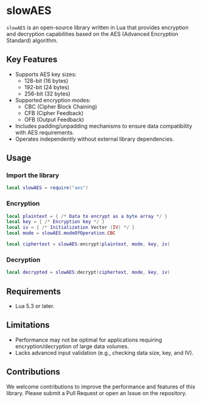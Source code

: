 # slowAES

`slowAES` is an open-source library written in Lua that provides encryption and decryption capabilities based on the AES (Advanced Encryption Standard) algorithm.

## Key Features

- Supports AES key sizes:
  - 128-bit (16 bytes)
  - 192-bit (24 bytes)
  - 256-bit (32 bytes)
- Supported encryption modes:
  - CBC (Cipher Block Chaining)
  - CFB (Cipher Feedback)
  - OFB (Output Feedback)
- Includes padding/unpadding mechanisms to ensure data compatibility with AES requirements.
- Operates independently without external library dependencies.

## Usage

### Import the library

```lua
local slowAES = require("aes")
```

### Encryption

```lua
local plaintext = { /* Data to encrypt as a byte array */ }
local key = { /* Encryption key */ }
local iv = { /* Initialization Vector (IV) */ }
local mode = slowAES.modeOfOperation.CBC

local ciphertext = slowAES:encrypt(plaintext, mode, key, iv)
```

### Decryption

```lua
local decrypted = slowAES:decrypt(ciphertext, mode, key, iv)
```

## Requirements

- Lua 5.3 or later.

## Limitations

- Performance may not be optimal for applications requiring encryption/decryption of large data volumes.
- Lacks advanced input validation (e.g., checking data size, key, and IV).

## Contributions

We welcome contributions to improve the performance and features of this library. Please submit a Pull Request or open an Issue on the repository.